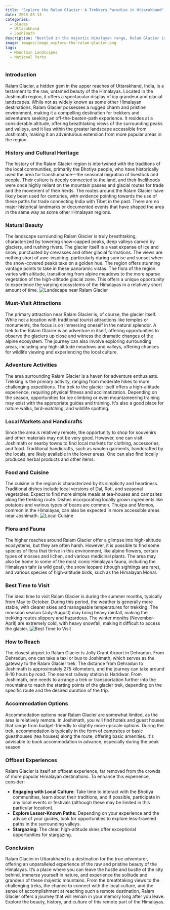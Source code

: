 ```yaml
---
title: "Explore the Ralam Glacier: A Trekkers Paradise in Uttarakhand"
date: 2025-03-13
categories:
  - places
  - Uttarakhand
  - Joshimath
description: "Nestled in the majestic Himalayan range, Ralam Glacier is a haven for trekkers and mountaineers. Located near Joshimath in Uttarakhand's Garhwal region, this glacier offers challenging terrain and breathtaking views. It serves as a gateway to popular trekking routes leading to peaks like Kung Lorri and Gasher Brum. Experience the untouched wilderness and thrilling adventures that Ralam Glacier has to offer."
image: images/image_explore-the-ralam-glacier.png
tags: 
  - Mountain Landscapes
  - National Parks
---
```



### **Introduction**

Ralam Glacier, a hidden gem in the upper reaches of Uttarakhand, India, is a testament to the raw, untamed beauty of the Himalayas. Located in the Joshimath region, it offers a spectacular display of icy grandeur and glacial landscapes. While not as widely known as some other Himalayan destinations, Ralam Glacier possesses a rugged charm and pristine environment, making it a compelling destination for trekkers and adventurers seeking an off-the-beaten-path experience. It resides at a considerable altitude, offering breathtaking views of the surrounding peaks and valleys, and it lies within the greater landscape accessible from Joshimath, making it an adventurous extension from more popular areas in the region.

### **History and Cultural Heritage**

The history of the Ralam Glacier region is intertwined with the traditions of the local communities, primarily the Bhotiya people, who have historically used the area for transhumance—the seasonal migration of livestock and people. Their culture is deeply connected to the land, and their livelihoods were once highly reliant on the mountain passes and glacial routes for trade and the movement of their herds. The routes around the Ralam Glacier have likely been used for centuries, with evidence pointing towards the use of these paths for trade connecting India with Tibet in the past.  There are no major historical landmarks or documented events that have shaped the area in the same way as some other Himalayan regions.

###  **Natural Beauty**

The landscape surrounding Ralam Glacier is truly breathtaking, characterized by towering snow-capped peaks, deep valleys carved by glaciers, and rushing rivers.  The glacier itself is a vast expanse of ice and snow, punctuated by crevasses and other glacial formations. The views are nothing short of awe-inspiring, particularly during sunrise and sunset when the snow-covered peaks take on a golden hue. The region offers stunning vantage points to take in these panoramic vistas. The flora of the region varies with altitude, transitioning from alpine meadows to the more sparse vegetation of the high-altitude glacial zone. This offers a unique opportunity to experience the varying ecosystems of the Himalayas in a relatively short amount of time.
<img src="placeholder_image_of_Ralam_Glacier_area_landscape.jpg" alt="Landscape near Ralam Glacier">

### **Must-Visit Attractions**

The primary attraction near Ralam Glacier is, of course, the glacier itself. While not a location with traditional tourist attractions like temples or monuments, the focus is on immersing oneself in the natural splendor. A trek to the Ralam Glacier is an adventure in itself, offering opportunities to observe the glaciers up close and witness the dramatic changes of the alpine ecosystem. The journey can also involve exploring surrounding areas, including any high-altitude meadows and valleys, offering chances for wildlife viewing and experiencing the local culture.

### **Adventure Activities**

The area surrounding Ralam Glacier is a haven for adventure enthusiasts. Trekking is the primary activity, ranging from moderate hikes to more challenging expeditions. The trek to the glacier itself offers a high-altitude experience, requiring physical fitness and acclimatization.  Depending on the season, opportunities for ice climbing or even mountaineering training may exist with the appropriate guides and training. It's also a good place for nature walks, bird-watching, and wildlife spotting.

### **Local Markets and Handicrafts**

Since the area is relatively remote, the opportunity to shop for souvenirs and other materials may not be very good. However, one can visit Joshimath or nearby towns to find local markets for clothing, accessories, and food.  Traditional handicrafts, such as woolen garments, handcrafted by the locals, are likely available in the lower areas. One can also find locally produced herbal products and other items.

### **Food and Cuisine**

The cuisine in the region is characterized by its simplicity and heartiness. Traditional dishes include local versions of Dal, Roti, and seasonal vegetables. Expect to find more simple meals at tea-houses and campsites along the trekking route.  Dishes incorporating locally grown ingredients like potatoes and various types of beans are common. Thukpa and Momos, common in the Himalayas, can also be expected in more accessible areas near Joshimath.
<img src="placeholder_image_of_local_cuisine.jpg" alt="Local Cuisine">

### **Flora and Fauna**

The higher reaches around Ralam Glacier offer a glimpse into high-altitude ecosystems, but they are often harsh. However, it is possible to find some species of flora that thrive in this environment, like alpine flowers, certain types of mosses and lichen, and various medicinal plants. The area may also be home to some of the most iconic Himalayan fauna, including the Himalayan tahr (a wild goat), the snow leopard (though sightings are rare), and various species of high-altitude birds, such as the Himalayan Monal.

### **Best Time to Visit**

The ideal time to visit Ralam Glacier is during the summer months, typically from May to October. During this period, the weather is generally more stable, with clearer skies and manageable temperatures for trekking. The monsoon season (July-August) may bring heavy rainfall, making the trekking routes slippery and hazardous. The winter months (November-April) are extremely cold, with heavy snowfall, making it difficult to access the glacier.
<img src="placeholder_image_of_Best_time_to_visit_Ralam_Glacier.jpg" alt="Best Time to Visit">

### **How to Reach**

The closest airport to Ralam Glacier is Jolly Grant Airport in Dehradun. From Dehradun, one can take a taxi or bus to Joshimath, which serves as the gateway to the Ralam Glacier trek. The distance from Dehradun to Joshimath is approximately 275 kilometers, and the journey can take around 8-10 hours by road.  The nearest railway station is Haridwar.  From Joshimath, one needs to arrange a trek or transportation further into the mountains to reach the starting points of the glacier trek, depending on the specific route and the desired duration of the trip.

### **Accommodation Options**

Accommodation options near Ralam Glacier are somewhat limited, as the area is relatively remote. In Joshimath, you will find hotels and guest houses that range from budget-friendly to slightly more upscale options. During the trek, accommodation is typically in the form of campsites or basic guesthouses (tea houses) along the route, offering basic amenities. It's advisable to book accommodation in advance, especially during the peak season.

### **Offbeat Experiences**

Ralam Glacier is itself an offbeat experience, far removed from the crowds of more popular Himalayan destinations.  To enhance this experience, consider:

*   **Engaging with Local Culture:** Take time to interact with the Bhotiya communities, learn about their traditions, and if possible, participate in any local events or festivals (although these may be limited in this particular location).
*   **Explore Lesser-Known Paths:** Depending on your experience and the advice of your guides, look for opportunities to explore less-traveled paths in the surrounding valleys.
*   **Stargazing:** The clear, high-altitude skies offer exceptional opportunities for stargazing.

### **Conclusion**

Ralam Glacier in Uttarakhand is a destination for the true adventurer, offering an unparalleled experience of the raw and pristine beauty of the Himalayas. It’s a place where you can leave the hustle and bustle of the city behind, immerse yourself in nature, and experience the solitude and grandeur of these majestic mountains. From the breathtaking views to the challenging treks, the chance to connect with the local culture, and the sense of accomplishment at reaching such a remote destination, Ralam Glacier offers a journey that will remain in your memory long after you leave. Explore the beauty, history, and culture of this remote part of the Himalayas.


